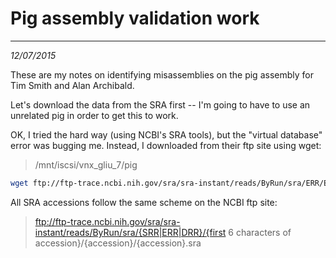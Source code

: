 # Pig assembly validation work
---
*12/07/2015*

These are my notes on identifying misassemblies on the pig assembly for Tim Smith and Alan Archibald.

Let's download the data from the SRA first -- I'm going to have to use an unrelated pig in order to get this to work.

OK, I tried the hard way (using NCBI's SRA tools), but the "virtual database" error was bugging me. Instead, I downloaded from their ftp site using wget:

> /mnt/iscsi/vnx_gliu_7/pig

```bash
wget ftp://ftp-trace.ncbi.nih.gov/sra/sra-instant/reads/ByRun/sra/ERR/ERR977/ERR977386/ERR977386.sra
```

All SRA accessions follow the same scheme on the NCBI ftp site:

> ftp://ftp-trace.ncbi.nih.gov/sra/sra-instant/reads/ByRun/sra/{SRR|ERR|DRR}/{first 6 characters of accession}/{accession}/{accession}.sra
